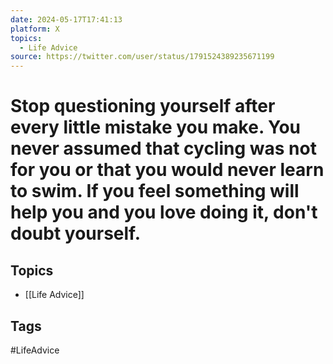 ```yaml
---
date: 2024-05-17T17:41:13
platform: X
topics:
  - Life Advice
source: https://twitter.com/user/status/1791524389235671199
---
```

# Stop questioning yourself after every little mistake you make. You never assumed that cycling was not for you or that you would never learn to swim. If you feel something will help you and you love doing it, don't doubt yourself.

## Topics
- [[Life Advice]]

## Tags
#LifeAdvice